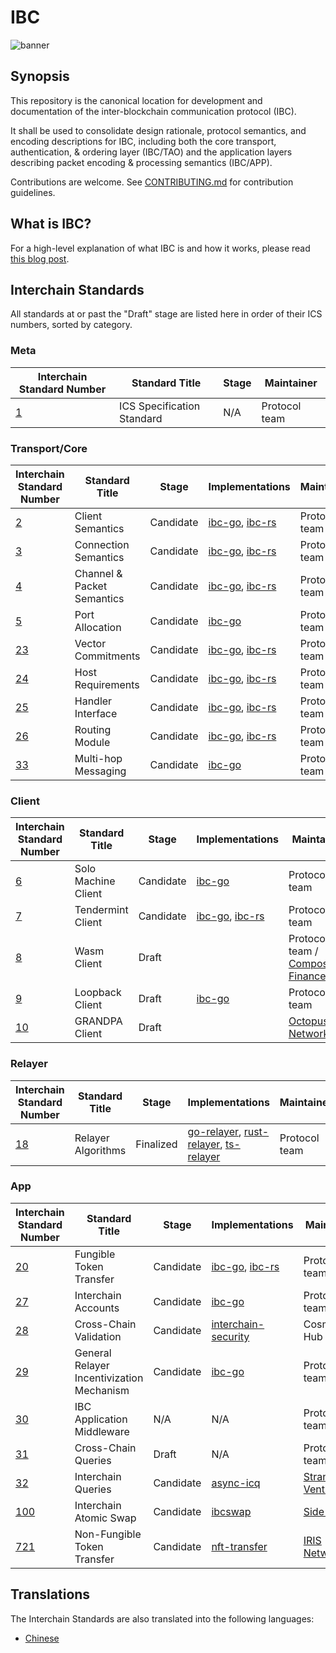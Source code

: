 # IBC

![banner](./assets/interchain-standards.png)

## Synopsis

This repository is the canonical location for development and documentation of the inter-blockchain communication protocol (IBC).

It shall be used to consolidate design rationale, protocol semantics, and encoding descriptions for IBC, including both the core transport, authentication, & ordering layer (IBC/TAO) and the application layers describing packet encoding & processing semantics (IBC/APP).

Contributions are welcome. See [CONTRIBUTING.md](meta/CONTRIBUTING.md) for contribution guidelines.

## What is IBC?

<!-- markdown-link-check-disable-next-line -->
For a high-level explanation of what IBC is and how it works, please read [this blog post](https://medium.com/the-interchain-foundation/eli5-what-is-ibc-def44d7b5b4c).

## Interchain Standards

All standards at or past the "Draft" stage are listed here in order of their ICS numbers, sorted by category.

### Meta

| Interchain Standard Number               | Standard Title             | Stage | Maintainer    |
| ---------------------------------------- | -------------------------- | ----- | ------------- |
| [1](spec/ics-001-ics-standard/README.md) | ICS Specification Standard | N/A   | Protocol team |

### Transport/Core

| Interchain Standard Number                                    | Standard Title             | Stage     | Implementations | Maintainer    |
| ------------------------------------------------------------- | -------------------------- | --------- | --------------- | ------------- |
| [2](spec/core/ics-002-client-semantics/README.md)             | Client Semantics           | Candidate | [ibc-go](https://github.com/cosmos/ibc-go), [ibc-rs](https://github.com/cosmos/ibc-rs) | Protocol team |
| [3](spec/core/ics-003-connection-semantics/README.md)         | Connection Semantics       | Candidate | [ibc-go](https://github.com/cosmos/ibc-go), [ibc-rs](https://github.com/cosmos/ibc-rs) | Protocol team |
| [4](spec/core/ics-004-channel-and-packet-semantics/README.md) | Channel & Packet Semantics | Candidate | [ibc-go](https://github.com/cosmos/ibc-go), [ibc-rs](https://github.com/cosmos/ibc-rs) | Protocol team |
| [5](spec/core/ics-005-port-allocation/README.md)              | Port Allocation            | Candidate | [ibc-go](https://github.com/cosmos/ibc-go) | Protocol team |
| [23](spec/core/ics-023-vector-commitments/README.md)          | Vector Commitments         | Candidate | [ibc-go](https://github.com/cosmos/ibc-go), [ibc-rs](https://github.com/cosmos/ibc-rs) | Protocol team |
| [24](spec/core/ics-024-host-requirements/README.md)           | Host Requirements          | Candidate | [ibc-go](https://github.com/cosmos/ibc-go), [ibc-rs](https://github.com/cosmos/ibc-rs) | Protocol team |
| [25](spec/core/ics-025-handler-interface/README.md)           | Handler Interface          | Candidate | [ibc-go](https://github.com/cosmos/ibc-go), [ibc-rs](https://github.com/cosmos/ibc-rs) | Protocol team |
| [26](spec/core/ics-026-routing-module/README.md)              | Routing Module             | Candidate | [ibc-go](https://github.com/cosmos/ibc-go), [ibc-rs](https://github.com/cosmos/ibc-rs) | Protocol team |
| [33](spec/core/ics-033-multi-hop/README.md)                   | Multi-hop Messaging        | Candidate | [ibc-go](https://github.com/cosmos/ibc-go) | Protocol team |

### Client

| Interchain Standard Number                                      | Standard Title             | Stage | Implementations | Maintainer    |
| --------------------------------------------------------------- | -------------------------- | ----- | --------------- | ------------- |
| [6](spec/client/ics-006-solo-machine-client/README.md)          | Solo Machine Client        | Candidate | [ibc-go](https://github.com/cosmos/ibc-go/tree/main/modules/light-clients/06-solomachine) | Protocol team |
| [7](spec/client/ics-007-tendermint-client/README.md)            | Tendermint Client          | Candidate | [ibc-go](https://github.com/cosmos/ibc-go/tree/main/modules/light-clients/07-tendermint), [ibc-rs](https://github.com/cosmos/ibc-rs/tree/main/ibc-clients/ics07-tendermint) | Protocol team |
| [8](spec/client/ics-008-wasm-client/README.md)                  | Wasm Client                | Draft | | Protocol team / [Composable Finance](https://www.composable.finance) |
| [9](spec/client/ics-009-loopback-cilent/README.md)       | Loopback Client            | Draft | [ibc-go](https://github.com/cosmos/ibc-go/tree/main/modules/light-clients/09-localhost) | Protocol team |
| [10](spec/client/ics-010-grandpa-client/README.md)              | GRANDPA Client             | Draft | | [Octopus Network](https://oct.network) |

### Relayer

| Interchain Standard Number                                       | Standard Title             | Stage | Implementations | Maintainer    |
| ---------------------------------------------------------------- | -------------------------- | ----- | --------------- | ------------- |
| [18](spec/relayer/ics-018-relayer-algorithms/README.md)          | Relayer Algorithms         | Finalized | [go-relayer](https://github.com/cosmos/relayer), [rust-relayer](https://github.com/informalsystems/hermes), [ts-relayer](https://github.com/confio/ts-relayer) | Protocol team |

### App

| Interchain Standard Number                               | Standard Title          | Stage | Implementations | Maintainer    |
| -------------------------------------------------------- | ----------------------- | ----- | --------------- | ------------- |
| [20](spec/app/ics-020-fungible-token-transfer/README.md) | Fungible Token Transfer | Candidate | [ibc-go](https://github.com/cosmos/ibc-go/tree/main/modules/apps/transfer), [ibc-rs](https://github.com/cosmos/ibc-rs/tree/main/ibc-apps/ics20-transfer) | Protocol team |
| [27](spec/app/ics-027-interchain-accounts/README.md)     | Interchain Accounts     | Candidate | [ibc-go](https://github.com/cosmos/ibc-go/tree/main/modules/apps/27-interchain-accounts) | Protocol team | 
| [28](spec/app/ics-028-cross-chain-validation/README.md)  | Cross-Chain Validation  | Candidate | [interchain-security](https://github.com/cosmos/interchain-security/tree/main) | Cosmos Hub team |
| [29](spec/app/ics-029-fee-payment) | General Relayer Incentivization Mechanism | Candidate | [ibc-go](https://github.com/cosmos/ibc-go/tree/main/modules/apps/29-fee) | Protocol team |
| [30](spec/app/ics-030-middleware) | IBC Application Middleware | N/A | N/A | Protocol team |
| [31](spec/app/ics-031-crosschain-queries) | Cross-Chain Queries | Draft | N/A | Protocol team |
| [32](https://github.com/strangelove-ventures/async-icq) | Interchain Queries | Candidate | [async-icq](https://github.com/strangelove-ventures/async-icq) | [Strangelove Ventures](https://strange.love) |
| [100](spec/app/ics-100-atomic-swap) | Interchain Atomic Swap | Candidate | [ibcswap](https://github.com/ibcswap/ibcswap) | [Side Labs](https://side.one) |
| [721](spec/app/ics-721-nft-transfer) | Non-Fungible Token Transfer | Candidate | [nft-transfer](https://github.com/bianjieai/nft-transfer) | [IRIS Network](https://www.irisnet.org) |

## Translations

The Interchain Standards are also translated into the following languages:

- [Chinese](https://github.com/octopus-network/ibc-spec-cn)
